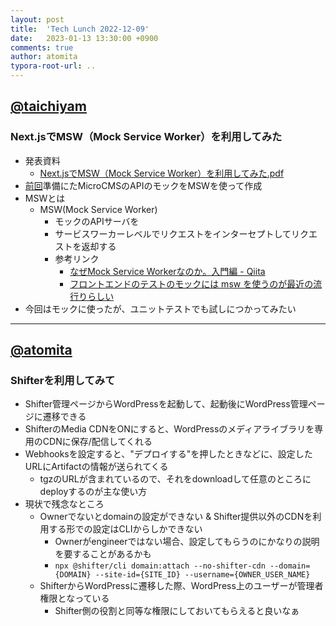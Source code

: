 ```yaml
---
layout: post
title:  'Tech Lunch 2022-12-09'
date:   2023-01-13 13:30:00 +0900
comments: true
author: atomita
typora-root-url: ..
---
```



## [@taichiyam](https://github.com/taichiyam)

### Next.jsでMSW（Mock Service Worker）を利用してみた

- 発表資料
  - [Next.jsでMSW（Mock Service Worker）を利用してみた.pdf](https://github.com/RyukyuInteractive/tech.ryukyu-i.co.jp/files/10421746/Next.js.MSW.Mock.Service.Worker.pdf)
- [前回](https://tech.ryukyu-i.co.jp/2022/12/09/tech-lunch/)準備にたMicroCMSのAPIのモックをMSWを使って作成
- MSWとは
  - MSW(Mock Service Worker)
    - モックのAPIサーバを
    - サービスワーカーレベルでリクエストをインターセプトしてリクエストを返却する
    - 参考リンク
      - [なぜMock Service Workerなのか。入門編 - Qiita](https://qiita.com/yoshii0110/items/1ddf5cac185558eb362e)
      - [フロントエンドのテストのモックには msw を使うのが最近の流行りらしい](https://zenn.dev/azukiazusa/articles/using-msw-to-mock-frontend-tests)
- 今回はモックに使ったが、ユニットテストでも試しにつかってみたい



----

## [@atomita](https://github.com/atomita)

### Shifterを利用してみて

- Shifter管理ページからWordPressを起動して、起動後にWordPress管理ページに遷移できる
- ShifterのMedia CDNをONにすると、WordPressのメディアライブラリを専用のCDNに保存/配信してくれる
- Webhooksを設定すると、"デプロイする"を押したときなどに、設定したURLにArtifactの情報が送られてくる
    - tgzのURLが含まれているので、それをdownloadして任意のところにdeployするのが主な使い方
- 現状で残念なところ
    - Ownerでないとdomainの設定ができない & Shifter提供以外のCDNを利用する形での設定はCLIからしかできない
        - Ownerがengineerではない場合、設定してもらうのにかなりの説明を要することがあるかも
        - `npx @shifter/cli domain:attach --no-shifter-cdn --domain={DOMAIN} --site-id={SITE_ID} --username={OWNER_USER_NAME}`
    - ShifterからWordPressに遷移した際、WordPress上のユーザーが管理者権限となっている
        - Shifter側の役割と同等な権限にしておいてもらえると良いなぁ
